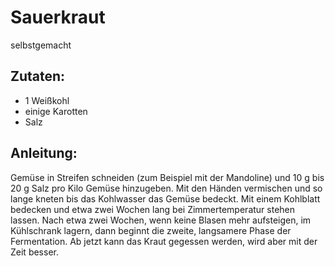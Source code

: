 Sauerkraut
===
selbstgemacht

Zutaten:
---
- 1  Weißkohl
- einige  Karotten
-   Salz

Anleitung:
---
Gemüse in Streifen schneiden (zum Beispiel mit der Mandoline) und 10 g bis 20 g Salz pro Kilo Gemüse hinzugeben.
Mit den Händen vermischen und so lange kneten bis das Kohlwasser das Gemüse bedeckt.
Mit einem Kohlblatt bedecken und etwa zwei Wochen lang bei Zimmertemperatur stehen lassen.
Nach etwa zwei Wochen, wenn keine Blasen mehr aufsteigen, im Kühlschrank lagern, dann beginnt die zweite, langsamere Phase der Fermentation.
Ab jetzt kann das Kraut gegessen werden, wird aber mit der Zeit besser.